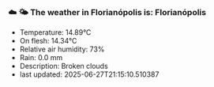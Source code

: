 ### ☁️ 🌤️  The weather in Florianópolis is: Florianópolis

- Temperature: 14.89°C
- On flesh: 14.34°C
- Relative air humidity: 73%
- Rain: 0.0 mm
- Description: Broken clouds
- last updated: 2025-06-27T21:15:10.510387
